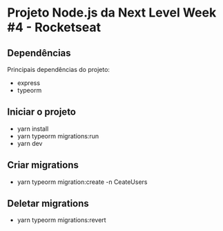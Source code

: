 # Projeto Node.js da Next Level Week #4 - Rocketseat

## Dependências

Principais dependências do projeto:

- express
- typeorm

## Iniciar o projeto

- yarn install
- yarn typeorm migrations:run
- yarn dev

## Criar migrations

- yarn typeorm migration:create -n CeateUsers

## Deletar migrations

- yarn typeorm migrations:revert
